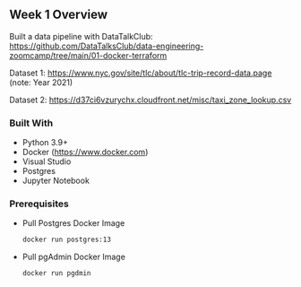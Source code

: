 ## Week 1 Overview
Built a data pipeline with DataTalkClub: https://github.com/DataTalksClub/data-engineering-zoomcamp/tree/main/01-docker-terraform

Dataset 1: https://www.nyc.gov/site/tlc/about/tlc-trip-record-data.page (note: Year 2021)

Dataset 2: https://d37ci6vzurychx.cloudfront.net/misc/taxi_zone_lookup.csv

### Built With
* Python 3.9+
* Docker (https://www.docker.com)
* Visual Studio
* Postgres
* Jupyter Notebook

### Prerequisites

* Pull Postgres Docker Image
  ```bash
  docker run postgres:13
  ```
* Pull pgAdmin Docker Image
  ```bash
  docker run pgdmin
  ```



